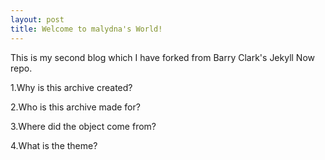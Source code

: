 ```yaml
---
layout: post
title: Welcome to malydna's World!
---
```


This is my second blog which I have forked from Barry Clark's Jekyll Now repo.

1.Why is this archive created?

2.Who is this archive made for?

3.Where did the object come from?

4.What is the theme?